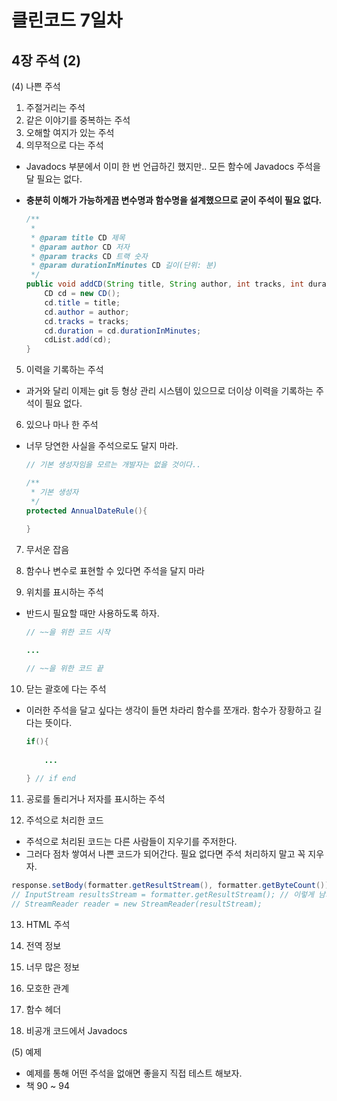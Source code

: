 # 클린코드 7일차

## 4장 주석 (2)

(4) 나쁜 주석

1. 주절거리는 주석
2. 같은 이야기를 중복하는 주석
3. 오해할 여지가 있는 주석
4. 의무적으로 다는 주석

- Javadocs 부분에서 이미 한 번 언급하긴 했지만.. 모든 함수에 Javadocs 주석을 달 필요는 없다.
- **충분히 이해가 가능하게끔 변수명과 함수명을 설계했으므로 굳이 주석이 필요 없다.**  

    ```java
    /**
     * 
     * @param title CD 제목
     * @param author CD 저자
     * @param tracks CD 트랙 숫자
     * @param durationInMinutes CD 길이(단위: 분)
     */
    public void addCD(String title, String author, int tracks, int durationInMinutes){
        CD cd = new CD();
        cd.title = title;
        cd.author = author;
        cd.tracks = tracks;
        cd.duration = cd.durationInMinutes;
        cdList.add(cd);
    }
    ```

5. 이력을 기록하는 주석

- 과거와 달리 이제는 git 등 형상 관리 시스템이 있으므로 더이상 이력을 기록하는 주석이 필요 없다.

6. 있으나 마나 한 주석

- 너무 당연한 사실을 주석으로도 달지 마라. 

    ```java
  // 기본 생성자임을 모르는 개발자는 없을 것이다..
  
    /**
     * 기본 생성자
     */
    protected AnnualDateRule(){
        
    }
    ```

7. 무서운 잡음

8. 함수나 변수로 표현할 수 있다면 주석을 달지 마라

9. 위치를 표시하는 주석

- 반드시 필요할 때만 사용하도록 하자.

    ```java
    // ~~을 위한 코드 시작
    
    ...
    
    // ~~을 위한 코드 끝
    ```

10. 닫는 괄호에 다는 주석

- 이러한 주석을 달고 싶다는 생각이 들면 차라리 함수를 쪼개라. 함수가 장황하고 길다는 뜻이다.

    ```java
    if(){
        
        ...
            
    } // if end
    ```

11. 공로를 돌리거나 저자를 표시하는 주석

12. 주석으로 처리한 코드

- 주석으로 처리된 코드는 다른 사람들이 지우기를 주저한다. 
- 그러다 점차 쌓여서 나쁜 코드가 되어간다. 필요 없다면 주석 처리하지 말고 꼭 지우자.

```java
response.setBody(formatter.getResultStream(), formatter.getByteCount());
// InputStream resultsStream = formatter.getResultStream(); // 이렇게 남기지 말고 미리 미리 지우자.
// StreamReader reader = new StreamReader(resultStream);
```

13. HTML 주석

14. 전역 정보

15. 너무 많은 정보

16. 모호한 관계

17. 함수 헤더

18. 비공개 코드에서 Javadocs

(5) 예제
- 예제를 통해 어떤 주석을 없애면 좋을지 직접 테스트 해보자.
- 책 90 ~ 94
